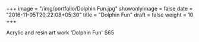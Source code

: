 +++
image = "/img/portfolio/Dolphin Fun.jpg"
showonlyimage = false
date = "2016-11-05T20:22:08+05:30"
title = "Dolphin Fun"
draft = false
weight = 10
+++

Acrylic and resin art work 'Dolphin Fun' $65